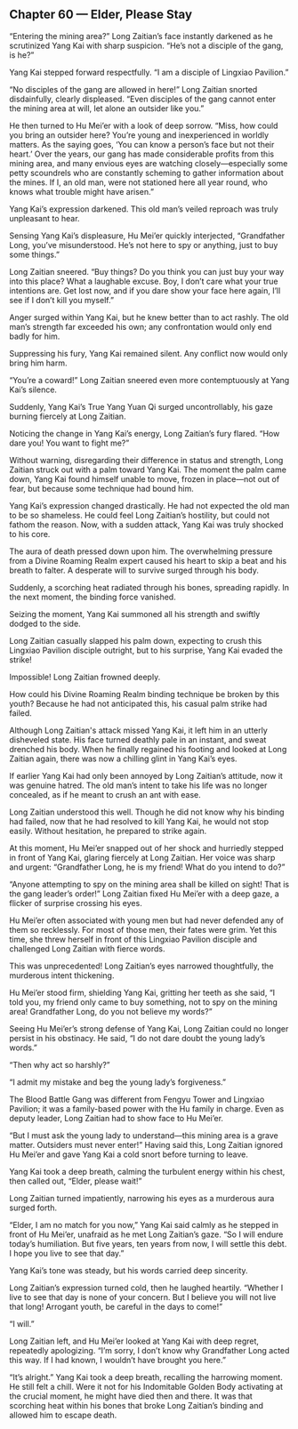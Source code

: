 ## Chapter 60 — Elder, Please Stay

“Entering the mining area?” Long Zaitian’s face instantly darkened as he scrutinized Yang Kai with sharp suspicion. “He’s not a disciple of the gang, is he?”

Yang Kai stepped forward respectfully. “I am a disciple of Lingxiao Pavilion.”

“No disciples of the gang are allowed in here!” Long Zaitian snorted disdainfully, clearly displeased. “Even disciples of the gang cannot enter the mining area at will, let alone an outsider like you.”

He then turned to Hu Mei’er with a look of deep sorrow. “Miss, how could you bring an outsider here? You’re young and inexperienced in worldly matters. As the saying goes, ‘You can know a person’s face but not their heart.’ Over the years, our gang has made considerable profits from this mining area, and many envious eyes are watching closely—especially some petty scoundrels who are constantly scheming to gather information about the mines. If I, an old man, were not stationed here all year round, who knows what trouble might have arisen.”

Yang Kai’s expression darkened. This old man’s veiled reproach was truly unpleasant to hear.

Sensing Yang Kai’s displeasure, Hu Mei’er quickly interjected, “Grandfather Long, you’ve misunderstood. He’s not here to spy or anything, just to buy some things.”

Long Zaitian sneered. “Buy things? Do you think you can just buy your way into this place? What a laughable excuse. Boy, I don’t care what your true intentions are. Get lost now, and if you dare show your face here again, I’ll see if I don’t kill you myself.”

Anger surged within Yang Kai, but he knew better than to act rashly. The old man’s strength far exceeded his own; any confrontation would only end badly for him.

Suppressing his fury, Yang Kai remained silent. Any conflict now would only bring him harm.

“You’re a coward!” Long Zaitian sneered even more contemptuously at Yang Kai’s silence.

Suddenly, Yang Kai’s True Yang Yuan Qi surged uncontrollably, his gaze burning fiercely at Long Zaitian.

Noticing the change in Yang Kai’s energy, Long Zaitian’s fury flared. “How dare you! You want to fight me?”

Without warning, disregarding their difference in status and strength, Long Zaitian struck out with a palm toward Yang Kai. The moment the palm came down, Yang Kai found himself unable to move, frozen in place—not out of fear, but because some technique had bound him.

Yang Kai’s expression changed drastically. He had not expected the old man to be so shameless. He could feel Long Zaitian’s hostility, but could not fathom the reason. Now, with a sudden attack, Yang Kai was truly shocked to his core.

The aura of death pressed down upon him. The overwhelming pressure from a Divine Roaming Realm expert caused his heart to skip a beat and his breath to falter. A desperate will to survive surged through his body.

Suddenly, a scorching heat radiated through his bones, spreading rapidly. In the next moment, the binding force vanished.

Seizing the moment, Yang Kai summoned all his strength and swiftly dodged to the side.

Long Zaitian casually slapped his palm down, expecting to crush this Lingxiao Pavilion disciple outright, but to his surprise, Yang Kai evaded the strike!

Impossible! Long Zaitian frowned deeply.

How could his Divine Roaming Realm binding technique be broken by this youth? Because he had not anticipated this, his casual palm strike had failed.

Although Long Zaitian's attack missed Yang Kai, it left him in an utterly disheveled state. His face turned deathly pale in an instant, and sweat drenched his body. When he finally regained his footing and looked at Long Zaitian again, there was now a chilling glint in Yang Kai’s eyes.

If earlier Yang Kai had only been annoyed by Long Zaitian’s attitude, now it was genuine hatred. The old man’s intent to take his life was no longer concealed, as if he meant to crush an ant with ease.

Long Zaitian understood this well. Though he did not know why his binding had failed, now that he had resolved to kill Yang Kai, he would not stop easily. Without hesitation, he prepared to strike again.

At this moment, Hu Mei’er snapped out of her shock and hurriedly stepped in front of Yang Kai, glaring fiercely at Long Zaitian. Her voice was sharp and urgent: “Grandfather Long, he is my friend! What do you intend to do?”

“Anyone attempting to spy on the mining area shall be killed on sight! That is the gang leader’s order!” Long Zaitian fixed Hu Mei’er with a deep gaze, a flicker of surprise crossing his eyes.

Hu Mei’er often associated with young men but had never defended any of them so recklessly. For most of those men, their fates were grim. Yet this time, she threw herself in front of this Lingxiao Pavilion disciple and challenged Long Zaitian with fierce words.

This was unprecedented! Long Zaitian’s eyes narrowed thoughtfully, the murderous intent thickening.

Hu Mei’er stood firm, shielding Yang Kai, gritting her teeth as she said, “I told you, my friend only came to buy something, not to spy on the mining area! Grandfather Long, do you not believe my words?”

Seeing Hu Mei’er’s strong defense of Yang Kai, Long Zaitian could no longer persist in his obstinacy. He said, “I do not dare doubt the young lady’s words.”

“Then why act so harshly?”

“I admit my mistake and beg the young lady’s forgiveness.”

The Blood Battle Gang was different from Fengyu Tower and Lingxiao Pavilion; it was a family-based power with the Hu family in charge. Even as deputy leader, Long Zaitian had to show face to Hu Mei’er.

“But I must ask the young lady to understand—this mining area is a grave matter. Outsiders must never enter!” Having said this, Long Zaitian ignored Hu Mei’er and gave Yang Kai a cold snort before turning to leave.

Yang Kai took a deep breath, calming the turbulent energy within his chest, then called out, “Elder, please wait!”

Long Zaitian turned impatiently, narrowing his eyes as a murderous aura surged forth.

“Elder, I am no match for you now,” Yang Kai said calmly as he stepped in front of Hu Mei’er, unafraid as he met Long Zaitian’s gaze. “So I will endure today’s humiliation. But five years, ten years from now, I will settle this debt. I hope you live to see that day.”

Yang Kai’s tone was steady, but his words carried deep sincerity.

Long Zaitian’s expression turned cold, then he laughed heartily. “Whether I live to see that day is none of your concern. But I believe you will not live that long! Arrogant youth, be careful in the days to come!”

“I will.”

Long Zaitian left, and Hu Mei’er looked at Yang Kai with deep regret, repeatedly apologizing. “I’m sorry, I don’t know why Grandfather Long acted this way. If I had known, I wouldn’t have brought you here.”

“It’s alright.” Yang Kai took a deep breath, recalling the harrowing moment. He still felt a chill. Were it not for his Indomitable Golden Body activating at the crucial moment, he might have died then and there. It was that scorching heat within his bones that broke Long Zaitian’s binding and allowed him to escape death.